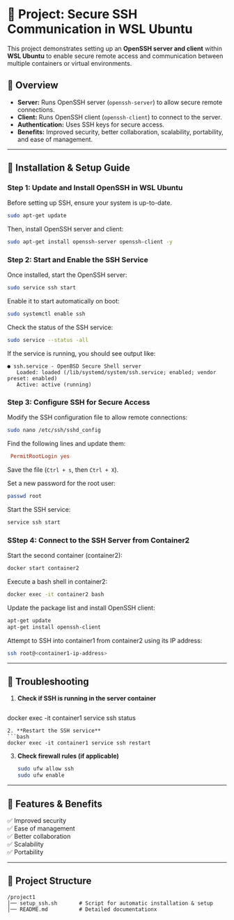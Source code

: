 # 📌 Project: Secure SSH Communication in WSL Ubuntu

This project demonstrates setting up an **OpenSSH server and client** within **WSL Ubuntu** to enable secure remote access and communication between multiple containers or virtual environments.

## 📜 Overview

- **Server:** Runs OpenSSH server (`openssh-server`) to allow secure remote connections.
- **Client:** Runs OpenSSH client (`openssh-client`) to connect to the server.
- **Authentication:** Uses SSH keys for secure access.
- **Benefits:** Improved security, better collaboration, scalability, portability, and ease of management.

---

## 🚀 Installation & Setup Guide

### **Step 1: Update and Install OpenSSH in WSL Ubuntu**
Before setting up SSH, ensure your system is up-to-date.

```bash
sudo apt-get update 
```

Then, install OpenSSH server and client:

```bash
sudo apt-get install openssh-server openssh-client -y
```

### **Step 2: Start and Enable the SSH Service**
Once installed, start the OpenSSH server:

```bash
sudo service ssh start
```

Enable it to start automatically on boot:

```bash
sudo systemctl enable ssh
```

Check the status of the SSH service:

```bash
sudo service --status -all
```

If the service is running, you should see output like:

```
● ssh.service - OpenBSD Secure Shell server
   Loaded: loaded (/lib/systemd/system/ssh.service; enabled; vendor preset: enabled)
   Active: active (running)
```

### **Step 3: Configure SSH for Secure Access**
Modify the SSH configuration file to allow remote connections:

```bash
sudo nano /etc/ssh/sshd_config
```

Find the following lines and update them:

```ini
 PermitRootLogin yes
```

Save the file (`Ctrl + s`, then `Ctrl + X`).

Set a new password for the root user:

``` bash
passwd root
```
Start the SSH service:


```bash
service ssh start
```

 

### **SStep 4: Connect to the SSH Server from Container2**
Start the second container (container2):

```bash
docker start container2
```
Execute a bash shell in container2:

```bash
docker exec -it container2 bash
```

Update the package list and install OpenSSH client:

```bash
apt-get update
apt-get install openssh-client
```

Attempt to SSH into container1 from container2 using its IP address:

```bash
ssh root@<container1-ip-address> 
```

---

## 🔧 Troubleshooting

1. **Check if SSH is running in the server container**
   ```bash
docker exec -it container1 service ssh status
   ```
2. **Restart the SSH service**
   ```bash
   docker exec -it container1 service ssh restart
   ```
3. **Check firewall rules (if applicable)**
   ```bash
   sudo ufw allow ssh
   sudo ufw enable
   ```

---

## 📌 Features & Benefits

✅ Improved security  
✅ Ease of management  
✅ Better collaboration  
✅ Scalability  
✅ Portability  

---

## 📂 Project Structure

```
/project1
│── setup_ssh.sh       # Script for automatic installation & setup
│── README.md          # Detailed documentationx